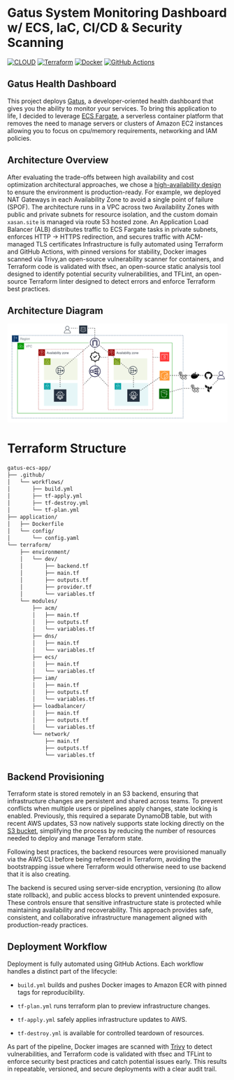 # Gatus System Monitoring Dashboard w/ ECS, IaC, CI/CD & Security Scanning

[![CLOUD](https://custom-icon-badges.demolab.com/badge/Cloud-%23FF9900?logo=aws&logoColor=BLACK)](#)
[![Terraform](https://img.shields.io/badge/Terraform-844FBA?logo=terraform&logoColor=black)](#)
[![Docker](https://img.shields.io/badge/Docker-2496ED?logo=docker&logoColor=black)](#)
[![GitHub Actions](https://img.shields.io/badge/GitHub_Actions-c1121f?logo=github-actions&logoColor=black)](#)

## Gatus Health Dashboard

This project deploys [Gatus](https://github.com/TwiN/gatus), a developer-oriented health dashboard that gives you the ability to monitor your services. To bring this application to life, I decided to leverage [ECS Fargate](https://docs.aws.amazon.com/AmazonECS/latest/developerguide/AWS_Fargate.html), a serverless container platform that removes the need to manage servers or clusters of Amazon EC2 instances allowing you to focus on cpu/memory requirements, networking and IAM policies.

## Architecture Overview

After evaluating the trade-offs between high availability  and cost optimization architectural approaches, we chose a [high-availability design](https://aws.amazon.com/blogs/networking-and-content-delivery/using-nat-gateways-with-multiple-amazon-vpcs-at-scale/) to ensure the environment is production-ready. For example, we deployed NAT Gateways in each Availability Zone to avoid a single point of failure (SPOF). The architecture runs in a VPC across two Availability Zones with public and private subnets for resource isolation, and the custom domain `xasan.site` is managed via route 53 hosted zone. An Application Load Balancer (ALB) distributes traffic to ECS Fargate tasks in private subnets, enforces HTTP → HTTPS redirection, and secures traffic with ACM-managed TLS certificates Infrastructure is fully automated using Terraform and GitHub Actions, with pinned versions for stability, Docker images scanned via Trivy,an open-source vulnerability scanner for containers, and Terraform code is validated with tfsec, an open-source static analysis tool designed to identify potential security vulnerabilities, and TFLint, an open-source Terraform linter designed to detect errors and enforce Terraform best practices.

## Architecture Diagram

![image](./images/architecture.png)

# Terraform Structure

```
gatus-ecs-app/
├── .github/
│   └── workflows/
│       ├── build.yml
│       ├── tf-apply.yml
│       ├── tf-destroy.yml
│       └── tf-plan.yml
├── application/
│   ├── Dockerfile
│   └── config/
│       └── config.yaml
└── terraform/
    ├── environment/
    │   └── dev/
    │       ├── backend.tf
    │       ├── main.tf
    │       ├── outputs.tf
    │       ├── provider.tf
    │       └── variables.tf
    └── modules/
        ├── acm/
        │   ├── main.tf
        │   ├── outputs.tf
        │   └── variables.tf
        ├── dns/
        │   ├── main.tf
        │   └── variables.tf
        ├── ecs/
        │   ├── main.tf
        │   └── variables.tf
        ├── iam/
        │   ├── main.tf
        │   ├── outputs.tf
        │   └── variables.tf
        ├── loadbalancer/
        │   ├── main.tf
        │   ├── outputs.tf
        │   └── variables.tf
        └── network/
            ├── main.tf
            ├── outputs.tf
            └── variables.tf
```

## Backend Provisioning

Terraform state is stored remotely in an S3 backend, ensuring that infrastructure changes are persistent and shared across teams. To prevent conflicts when multiple users or pipelines apply changes, state locking is enabled. Previously, this required a separate DynamoDB table, but with recent AWS updates, S3 now natively supports state locking directly on the [S3 bucket](https://docs.aws.amazon.com/prescriptive-guidance/latest/terraform-aws-provider-best-practices/backend.html?utm_source=chatgpt.com), simplifying the process by reducing the number of resources needed to deploy and manage Terraform state.

Following best practices, the backend resources were provisioned manually via the AWS CLI before being referenced in Terraform, avoiding the bootstrapping issue where Terraform would otherwise need to use backend that it is also creating.

The backend is secured using server-side encryption, versioning (to allow state rollback), and public access blocks to prevent unintended exposure. These controls ensure that sensitive infrastructure state is protected while maintaining availability and recoverability. This approach provides safe, consistent, and collaborative infrastructure management aligned with production-ready practices.

## Deployment Workflow

Deployment is fully automated using GitHub Actions. Each workflow handles a distinct part of the lifecycle:

- `build.yml` builds and pushes Docker images to Amazon ECR with pinned tags for reproducibility.

- `tf-plan.yml` runs terraform plan to preview infrastructure changes.

- `tf-apply.yml` safely applies infrastructure updates to AWS.

- `tf-destroy.yml` is available for controlled teardown of resources.

As part of the pipeline, Docker images are scanned with [Trivy](https://trivy.dev/latest/docs/) to detect vulnerabilities, and Terraform code is validated with tfsec and TFLint to enforce security best practices and catch potential issues early. This results in repeatable, versioned, and secure deployments with a clear audit trail.